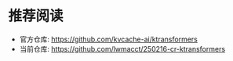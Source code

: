 # 推荐阅读
- 官方仓库: https://github.com/kvcache-ai/ktransformers
- 当前仓库: https://github.com/lwmacct/250216-cr-ktransformers
